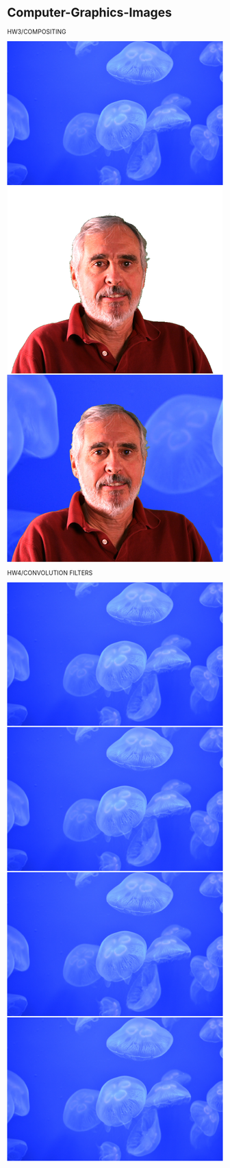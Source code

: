 ﻿# Computer-Graphics-Images

HW3/COMPOSITING

![Alt text](hw3/Compositing/HW3_files/back.jpg/?raw=true "back ground")![Alt text](hw3/Compositing/HW3_files/mask.png?raw=true "fore ground")
![Alt text](hw3/Compositing/HW3_files/out.png?raw=true "Optional Title")

HW4/CONVOLUTION FILTERS

![Alt text](back.jpg/?raw=true "back ground")
![Alt text](back.jpg/?raw=true "back ground")
![Alt text](back.jpg/?raw=true "back ground")
![Alt text](back.jpg/?raw=true "back ground")

